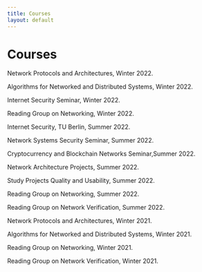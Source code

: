```yaml
---
title: Courses
layout: default
---
```


# Courses
Network Protocols and Architectures, Winter 2022.

Algorithms for Networked and Distributed Systems,  Winter 2022.

Internet Security Seminar, Winter 2022.

Reading Group on Networking, Winter 2022.

Internet Security, TU Berlin, Summer 2022.

Network Systems Security Seminar, Summer 2022.

Cryptocurrency and Blockchain Networks Seminar,Summer 2022.

Network Architecture Projects, Summer 2022.

Study Projects Quality and Usability, Summer 2022.

Reading Group on Networking, Summer 2022.

Reading Group on Network Verification, Summer 2022.

Network Protocols and Architectures, Winter 2021.

Algorithms for Networked and Distributed Systems, Winter 2021.

Reading Group on Networking,  Winter 2021.

Reading Group on Network Verification,  Winter 2021.

